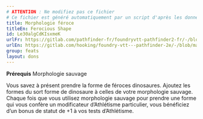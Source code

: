 ```yaml
---
# ATTENTION : Ne modifiez pas ce fichier
# Ce fichier est généré automatiquement par un script d'après les données du module Foundry VTT officiel et de sa traduction
title: Morphologie féroce
titleEn: Ferocious Shape
id: Le30algCdKIsxmeK
urlFr: https://gitlab.com/pathfinder-fr/foundryvtt-pathfinder2-fr/-/blob/master/data/feats/Le30algCdKIsxmeK.htm
urlEn: https://gitlab.com/hooking/foundry-vtt---pathfinder-2e/-/blob/master/packs/data/feats.db/ferocious-shape.json
group: feats
layout: dons
---
```

**Prérequis** Morphologie sauvage

Vous savez à présent prendre la forme de féroces dinosaures. Ajoutez les formes du sort forme de dinosaure à celles de votre morphologie sauvage. Chaque fois que vous utilisez morphologie sauvage pour prendre une forme qui vous confère un modificateur d’Athlétisme particulier, vous bénéficiez d’un bonus de statut de +1 à vos tests d’Athlétisme.


